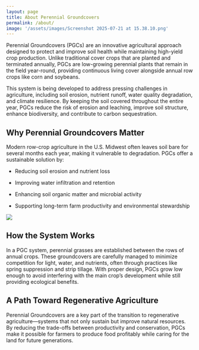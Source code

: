 ```yaml
---
layout: page
title: About Perennial Groundcovers
permalink: /about/
image: '/assets/images/Screenshot 2025-07-21 at 15.38.10.png'
---
```


Perennial Groundcovers (PGCs) are an innovative agricultural approach designed to protect and improve soil health while maintaining high-yield crop production. Unlike traditional cover crops that are planted and terminated annually, PGCs are low-growing perennial plants that remain in the field year-round, providing continuous living cover alongside annual row crops like corn and soybeans.

This system is being developed to address pressing challenges in agriculture, including soil erosion, nutrient runoff, water quality degradation, and climate resilience. By keeping the soil covered throughout the entire year, PGCs reduce the risk of erosion and leaching, improve soil structure, enhance biodiversity, and contribute to carbon sequestration.

## Why Perennial Groundcovers Matter
Modern row-crop agriculture in the U.S. Midwest often leaves soil bare for several months each year, making it vulnerable to degradation. PGCs offer a sustainable solution by:
- Reducing soil erosion and nutrient loss

- Improving water infiltration and retention

- Enhancing soil organic matter and microbial activity

- Supporting long-term farm productivity and environmental stewardship

<div class="gallery-box">
  <div class="gallery">
    <img src="/assets/images/Screenshot 2025-07-21 at 15.45.46.png" loading="lazy">
  </div>
</div>

## How the System Works
In a PGC system, perennial grasses are established between the rows of annual crops. These groundcovers are carefully managed to minimize competition for light, water, and nutrients, often through practices like spring suppression and strip tillage. With proper design, PGCs grow low enough to avoid interfering with the main crop’s development while still providing ecological benefits.

## A Path Toward Regenerative Agriculture
Perennial Groundcovers are a key part of the transition to regenerative agriculture—systems that not only sustain but improve natural resources. By reducing the trade-offs between productivity and conservation, PGCs make it possible for farmers to produce food profitably while caring for the land for future generations.
